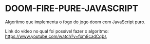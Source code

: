 # DOOM-FIRE-PURE-JAVASCRIPT

Algoritmo que implementa o fogo do jogo doom com JavaScript puro.

Link do vídeo no qual foi possível fazer o algoritmo: https://www.youtube.com/watch?v=fxm8cadCqbs
